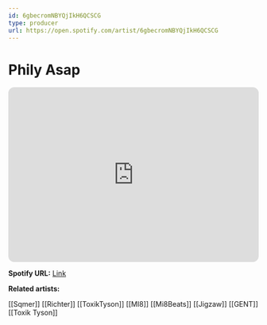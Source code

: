 ```yaml
---
id: 6gbecromNBYQjIkH6QCSCG
type: producer
url: https://open.spotify.com/artist/6gbecromNBYQjIkH6QCSCG
---
```

# Phily Asap

<iframe style="border-radius:12px" src="https://open.spotify.com/embed/artist/6gbecromNBYQjIkH6QCSCG" width="100%" height="352" frameBorder="0" allowfullscreen="" allow="autoplay; clipboard-write; encrypted-media; fullscreen; picture-in-picture" loading="lazy"></iframe>

**Spotify URL:** [Link](https://open.spotify.com/artist/6gbecromNBYQjIkH6QCSCG)

**Related artists:**

[[Sqmer]]
[[Richter]]
[[ToxikTyson]]
[[MI8]]
[[Mi8Beats]]
[[Jigzaw]]
[[GENT]]
[[Toxik Tyson]]
